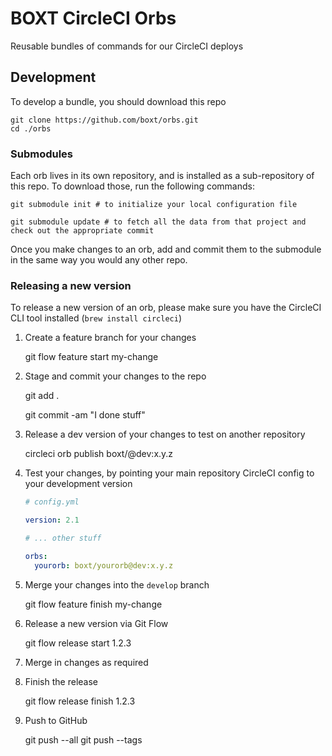 # BOXT CircleCI Orbs

Reusable bundles of commands for our CircleCI deploys

## Development

To develop a bundle, you should download this repo

    git clone https://github.com/boxt/orbs.git
    cd ./orbs

### Submodules

Each orb lives in its own repository, and is installed as a sub-repository of this repo. To download those, run the following commands:

    git submodule init # to initialize your local configuration file

    git submodule update # to fetch all the data from that project and check out the appropriate commit

Once you make changes to an orb, add and commit them to the submodule in the same way you would any other repo.

### Releasing a new version

To release a new version of an orb, please make sure you have the CircleCI CLI tool installed (`brew install circleci`)

1. Create a feature branch for your changes

    git flow feature start my-change

2. Stage and commit your changes to the repo

    git add .

    git commit -am "I done stuff"

3. Release a dev version of your changes to test on another repository

    circleci orb publish boxt/<orb name>@dev:x.y.z

4. Test your changes, by pointing your main repository CircleCI config to your development version

    ``` yml
    # config.yml

    version: 2.1

    # ... other stuff

    orbs:
      yourorb: boxt/yourorb@dev:x.y.z

    ```

5. Merge your changes into the `develop` branch

      git flow feature finish my-change

6. Release a new version via Git Flow

      git flow release start 1.2.3

7. Merge in changes as required
8. Finish the release


      git flow release finish 1.2.3

9. Push to GitHub

      git push --all
      git push --tags 

